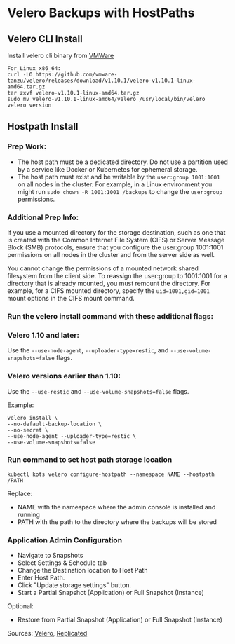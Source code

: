 # Velero Backups with HostPaths

## Velero CLI Install

Install velero cli binary from [VMWare](https://github.com/vmware-tanzu/velero/releases)

```
For Linux x86_64:
curl -LO https://github.com/vmware-tanzu/velero/releases/download/v1.10.1/velero-v1.10.1-linux-amd64.tar.gz
tar zxvf velero-v1.10.1-linux-amd64.tar.gz
sudo mv velero-v1.10.1-linux-amd64/velero /usr/local/bin/velero
velero version
```

## Hostpath Install

### Prep Work:

- The host path must be a dedicated directory. Do not use a partition used by a service like Docker or Kubernetes for ephemeral storage.
- The host path must exist and be writable by the `user:group 1001:1001` on all nodes in the cluster. For example, in a Linux environment you might run `sudo chown -R 1001:1001 /backups` to change the `user:group` permissions.

### Additional Prep Info:

If you use a mounted directory for the storage destination, such as one that is created with the Common Internet File System (CIFS) or Server Message Block (SMB) protocols, ensure that you configure the user:group 1001:1001 permissions on all nodes in the cluster and from the server side as well.

You cannot change the permissions of a mounted network shared filesystem from the client side. To reassign the user:group to 1001:1001 for a directory that is already mounted, you must remount the directory. For example, for a CIFS mounted directory, specify the `uid=1001,gid=1001` mount options in the CIFS mount command.

### Run the velero install command with these additional flags:

### Velero 1.10 and later:

Use the `--use-node-agent`, `--uploader-type=restic`, and `--use-volume-snapshots=false` flags.

### Velero versions earlier than 1.10:

Use the `--use-restic` and `--use-volume-snapshots=false` flags.

Example:

```
velero install \
--no-default-backup-location \
--no-secret \
--use-node-agent --uploader-type=restic \
--use-volume-snapshots=false
```

### Run command to set host path storage location

```
kubectl kots velero configure-hostpath --namespace NAME --hostpath /PATH
```

Replace:

- NAME with the namespace where the admin console is installed and running
- PATH with the path to the directory where the backups will be stored

### Application Admin Configuration

- Navigate to Snapshots
- Select Settings & Schedule tab
- Change the Destination location to Host Path
- Enter Host Path.
- Click "Update storage settings" button.
- Start a Partial Snapshot (Application) or Full Snapshot (Instance)

Optional:

- Restore from Partial Snapshot (Application) or Full Snapshot (Instance)

Sources: [Velero](https://docs.replicated.com/enterprise/snapshots-velero-cli-installing), [Replicated](https://docs.replicated.com/enterprise/snapshots-configuring-hostpath)
